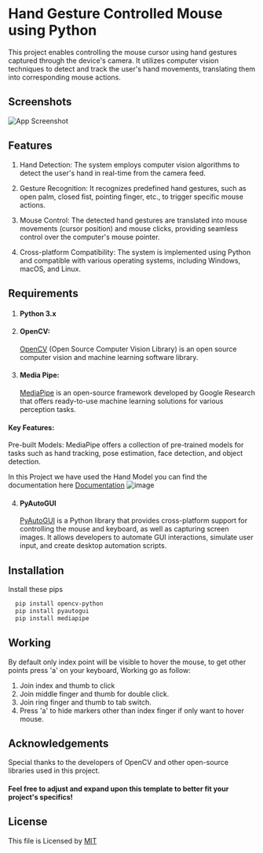 # Hand Gesture Controlled Mouse using Python

This project enables controlling the mouse cursor using hand gestures captured through the device's camera. It utilizes computer vision techniques to detect and track the user's hand movements, translating them into corresponding mouse actions.

## Screenshots

![App Screenshot](https://i.postimg.cc/JnRQVjz1/temp-Imagev-S8-Pf-D.avif)

## Features

1. Hand Detection: The system employs computer vision algorithms to detect the user's hand in real-time from the camera feed.

2. Gesture Recognition: It recognizes predefined hand gestures, such as open palm, closed fist, pointing finger, etc., to trigger specific mouse actions.

3. Mouse Control: The detected hand gestures are translated into mouse movements (cursor position) and mouse clicks, providing seamless control over the computer's mouse pointer.

4. Cross-platform Compatibility: The system is implemented using Python and compatible with various operating systems, including Windows, macOS, and Linux.

## Requirements

1. #### Python 3.x

2. #### OpenCV:

   [OpenCV](https://vovkos.github.io/doxyrest-showcase/opencv/sphinx_rtd_theme/index.html) (Open Source Computer Vision Library) is an open source computer vision and machine learning software library.

3. #### Media Pipe:
   [MediaPipe](https://developers.google.com/mediapipe/solutions/guide) is an open-source framework developed by Google Research that offers ready-to-use machine learning solutions for various perception tasks.

#### Key Features:

Pre-built Models: MediaPipe offers a collection of pre-trained models for tasks such as hand tracking, pose estimation, face detection, and object detection.

In this Project we have used the Hand Model you can find the documentation here [Documentation](https://github.com/google/mediapipe/blob/master/docs/solutions/hands.md)
![image](https://camo.githubusercontent.com/385c0bf768a8afc7aaa4ad5413a70284db1b0d14317b234b7ae69a105032ac01/68747470733a2f2f6d65646961706970652e6465762f696d616765732f6d6f62696c652f68616e645f6c616e646d61726b732e706e67)

4. #### PyAutoGUI
   [PyAutoGUI](https://pyautogui.readthedocs.io/en/latest/) is a Python library that provides cross-platform support for controlling the mouse and keyboard, as well as capturing screen images. It allows developers to automate GUI interactions, simulate user input, and create desktop automation scripts.

## Installation

Install these pips

```bash
  pip install opencv-python
  pip install pyautogui
  pip install mediapipe

```

## Working

By default only index point will be visible to hover the mouse, to get other points press 'a' on your keyboard,
Working go as follow:

1. Join index and thumb to click
2. Join middle finger and thumb for double click.
3. Join ring finger and thumb to tab switch.
4. Press 'a' to hide markers other than index finger if only want to hover mouse.

## Acknowledgements

Special thanks to the developers of OpenCV and other open-source libraries used in this project.

#### Feel free to adjust and expand upon this template to better fit your project's specifics!

## License

This file is Licensed by
[MIT](https://choosealicense.com/licenses/mit/)
